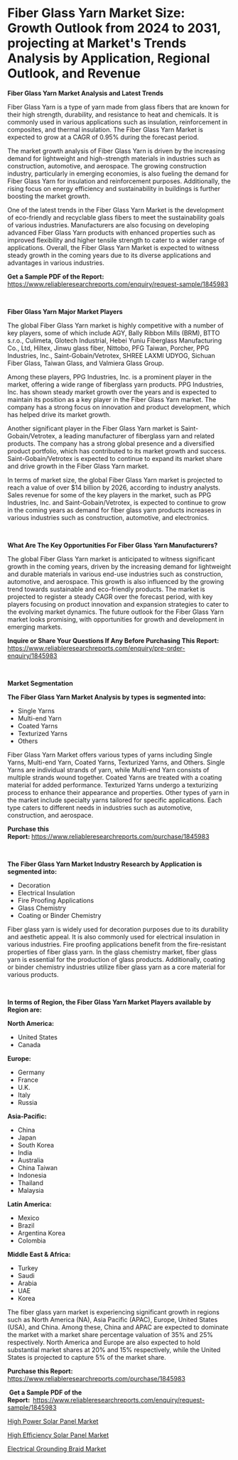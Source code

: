 <p><h1>Fiber Glass Yarn Market Size: Growth Outlook from 2024 to 2031, projecting at Market's Trends Analysis by Application, Regional Outlook, and Revenue</h1></p><p><strong>Fiber Glass Yarn Market Analysis and Latest Trends</strong></p>
<p><p>Fiber Glass Yarn is a type of yarn made from glass fibers that are known for their high strength, durability, and resistance to heat and chemicals. It is commonly used in various applications such as insulation, reinforcement in composites, and thermal insulation. The Fiber Glass Yarn Market is expected to grow at a CAGR of 0.95% during the forecast period.</p><p>The market growth analysis of Fiber Glass Yarn is driven by the increasing demand for lightweight and high-strength materials in industries such as construction, automotive, and aerospace. The growing construction industry, particularly in emerging economies, is also fueling the demand for Fiber Glass Yarn for insulation and reinforcement purposes. Additionally, the rising focus on energy efficiency and sustainability in buildings is further boosting the market growth.</p><p>One of the latest trends in the Fiber Glass Yarn Market is the development of eco-friendly and recyclable glass fibers to meet the sustainability goals of various industries. Manufacturers are also focusing on developing advanced Fiber Glass Yarn products with enhanced properties such as improved flexibility and higher tensile strength to cater to a wider range of applications. Overall, the Fiber Glass Yarn Market is expected to witness steady growth in the coming years due to its diverse applications and advantages in various industries.</p></p>
<p><strong>Get a Sample PDF of the Report:&nbsp;</strong> <a href="https://www.reliableresearchreports.com/enquiry/request-sample/1845983">https://www.reliableresearchreports.com/enquiry/request-sample/1845983</a></p>
<p>&nbsp;</p>
<p><strong>Fiber Glass Yarn Major Market Players</strong></p>
<p><p>The global Fiber Glass Yarn market is highly competitive with a number of key players, some of which include AGY, Bally Ribbon Mills (BRM), BTTO s.r.o., Culimeta, Glotech Industrial, Hebei Yuniu Fiberglass Manufacturing Co., Ltd, Hiltex, Jinwu glass fiber, Nittobo, PFG Taiwan, Porcher, PPG Industries, Inc., Saint-Gobain/Vetrotex, SHREE LAXMI UDYOG, Sichuan Fiber Glass, Taiwan Glass, and Valmiera Glass Group.</p><p>Among these players, PPG Industries, Inc. is a prominent player in the market, offering a wide range of fiberglass yarn products. PPG Industries, Inc. has shown steady market growth over the years and is expected to maintain its position as a key player in the Fiber Glass Yarn market. The company has a strong focus on innovation and product development, which has helped drive its market growth.</p><p>Another significant player in the Fiber Glass Yarn market is Saint-Gobain/Vetrotex, a leading manufacturer of fiberglass yarn and related products. The company has a strong global presence and a diversified product portfolio, which has contributed to its market growth and success. Saint-Gobain/Vetrotex is expected to continue to expand its market share and drive growth in the Fiber Glass Yarn market.</p><p>In terms of market size, the global Fiber Glass Yarn market is projected to reach a value of over $14 billion by 2026, according to industry analysts. Sales revenue for some of the key players in the market, such as PPG Industries, Inc. and Saint-Gobain/Vetrotex, is expected to continue to grow in the coming years as demand for fiber glass yarn products increases in various industries such as construction, automotive, and electronics.</p></p>
<p>&nbsp;</p>
<p><strong>What Are The Key Opportunities For Fiber Glass Yarn Manufacturers?</strong></p>
<p><p>The global Fiber Glass Yarn market is anticipated to witness significant growth in the coming years, driven by the increasing demand for lightweight and durable materials in various end-use industries such as construction, automotive, and aerospace. This growth is also influenced by the growing trend towards sustainable and eco-friendly products. The market is projected to register a steady CAGR over the forecast period, with key players focusing on product innovation and expansion strategies to cater to the evolving market dynamics. The future outlook for the Fiber Glass Yarn market looks promising, with opportunities for growth and development in emerging markets.</p></p>
<p><strong>Inquire or Share Your Questions If Any Before Purchasing This Report:</strong> <a href="https://www.reliableresearchreports.com/enquiry/pre-order-enquiry/1845983">https://www.reliableresearchreports.com/enquiry/pre-order-enquiry/1845983</a></p>
<p>&nbsp;</p>
<p><strong>Market Segmentation</strong></p>
<p><strong>The Fiber Glass Yarn Market Analysis by types is segmented into:</strong></p>
<p><ul><li>Single Yarns</li><li>Multi-end Yarn</li><li>Coated Yarns</li><li>Texturized Yarns</li><li>Others</li></ul></p>
<p><p>Fiber Glass Yarn Market offers various types of yarns including Single Yarns, Multi-end Yarn, Coated Yarns, Texturized Yarns, and Others. Single Yarns are individual strands of yarn, while Multi-end Yarn consists of multiple strands wound together. Coated Yarns are treated with a coating material for added performance. Texturized Yarns undergo a texturizing process to enhance their appearance and properties. Other types of yarn in the market include specialty yarns tailored for specific applications. Each type caters to different needs in industries such as automotive, construction, and aerospace.</p></p>
<p><strong>Purchase this Report:&nbsp;</strong><a href="https://www.reliableresearchreports.com/purchase/1845983">https://www.reliableresearchreports.com/purchase/1845983</a></p>
<p>&nbsp;</p>
<p><strong>The Fiber Glass Yarn Market Industry Research by Application is segmented into:</strong></p>
<p><ul><li>Decoration</li><li>Electrical Insulation</li><li>Fire Proofing Applications</li><li>Glass Chemistry</li><li>Coating or Binder Chemistry</li></ul></p>
<p><p>Fiber glass yarn is widely used for decoration purposes due to its durability and aesthetic appeal. It is also commonly used for electrical insulation in various industries. Fire proofing applications benefit from the fire-resistant properties of fiber glass yarn. In the glass chemistry market, fiber glass yarn is essential for the production of glass products. Additionally, coating or binder chemistry industries utilize fiber glass yarn as a core material for various products.</p></p>
<p>&nbsp;</p>
<p><strong>In terms of Region, the Fiber Glass Yarn Market Players available by Region are:</strong></p>
<p>
    <p> <strong> North America: </strong>
        <ul>
            <li>United States</li>
            <li>Canada</li>
        </ul>
        </p> 
    <p> <strong> Europe: </strong>
        <ul>
            <li>Germany</li>
            <li>France</li>
            <li>U.K.</li>
            <li>Italy</li>
            <li>Russia</li>
        </ul>
        </p> 
    <p> <strong> Asia-Pacific: </strong>
        <ul>
            <li>China</li>
            <li>Japan</li>
            <li>South Korea</li>
            <li>India</li>
            <li>Australia</li>
            <li>China Taiwan</li>
            <li>Indonesia</li>
            <li>Thailand</li>
            <li>Malaysia</li>
        </ul>
        </p> 
    <p> <strong> Latin America: </strong>
        <ul>
            <li>Mexico</li>
            <li>Brazil</li>
            <li>Argentina Korea</li>
            <li>Colombia</li>
        </ul>
        </p> 
    <p> <strong> Middle East & Africa: </strong>
        <ul>
            <li>Turkey</li>
            <li>Saudi</li>
            <li>Arabia</li>
            <li>UAE</li>
            <li>Korea</li>
        </ul>
    </p>
    </p>
<p><p>The fiber glass yarn market is experiencing significant growth in regions such as North America (NA), Asia Pacific (APAC), Europe, United States (USA), and China. Among these, China and APAC are expected to dominate the market with a market share percentage valuation of 35% and 25% respectively. North America and Europe are also expected to hold substantial market shares at 20% and 15% respectively, while the United States is projected to capture 5% of the market share.</p></p>
<p><strong>Purchase this Report: </strong><a href="https://www.reliableresearchreports.com/purchase/1845983">https://www.reliableresearchreports.com/purchase/1845983</a></p>
<p>&nbsp;<strong>Get a Sample PDF of the Report:&nbsp;&nbsp;</strong><a href="https://www.reliableresearchreports.com/enquiry/request-sample/1845983">https://www.reliableresearchreports.com/enquiry/request-sample/1845983</a></p>
<p><strong></strong></p>
<p><p><a href="https://view.publitas.com/reportprime-1/high-power-solar-panel-market-research-report-provides-critical-insights-that-can-help-shape-business-development-and-investment-strategies/">High Power Solar Panel Market</a></p><p><a href="https://view.publitas.com/reportprime-1/high-efficiency-solar-panel-market-furnish-information-about-market-size-market-share-market-dynamics-and-projections-spanning-from-2024-to-2031/">High Efficiency Solar Panel Market</a></p><p><a href="https://view.publitas.com/reportprime-1/electrical-grounding-braid-market-size-share-trends-analysis-report-by-material-by-type-by-end-user-by-region-and-segment-forecasts-2024-2031/">Electrical Grounding Braid Market</a></p></p>